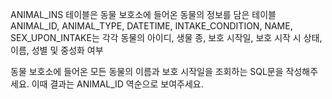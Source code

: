 ANIMAL_INS 테이블은 동물 보호소에 들어온 동물의 정보를 담은 테이블
ANIMAL_ID, ANIMAL_TYPE, DATETIME, INTAKE_CONDITION, NAME, SEX_UPON_INTAKE는 
각각 동물의 아이디, 생물 종, 보호 시작일, 보호 시작 시 상태, 이름, 성별 및 중성화 여부

동물 보호소에 들어온 모든 동물의 이름과 보호 시작일을 조회하는 SQL문을 작성해주세요. 
이때 결과는 ANIMAL_ID 역순으로 보여주세요. 
